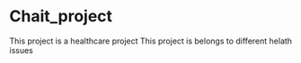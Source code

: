 # Chait_project
This project is a healthcare project
This project is belongs to different helath issues
